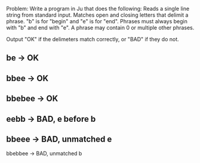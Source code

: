 Problem:
Write a program in Ju that does the following:
Reads a single line string from standard input.
Matches open and closing letters that delimit a phrase.
"b" is for "begin" and "e" is for "end". Phrases must always begin with "b" and end with "e".
A phrase may contain 0 or multiple other phrases.

Output "OK" if the delimeters match correctly, or "BAD" if they do not.

be -> OK
-
bbee -> OK
-
bbebee -> OK
-
eebb -> BAD, e before b
-
bbeee -> BAD, unmatched e
-
bbebbee -> BAD, unmatched b